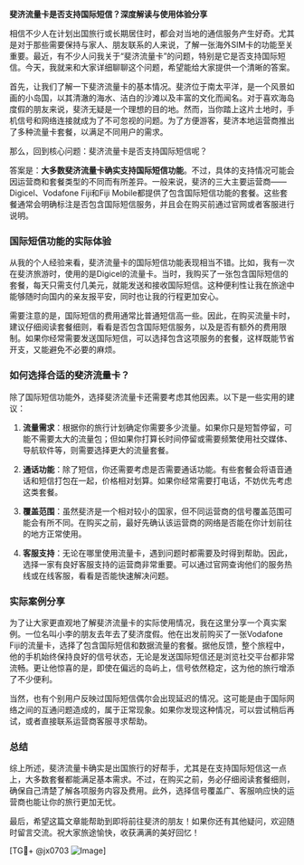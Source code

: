 **斐济流量卡是否支持国际短信？深度解读与使用体验分享**

相信不少人在计划出国旅行或长期居住时，都会对当地的通信服务产生好奇。尤其是对于那些需要保持与家人、朋友联系的人来说，了解一张海外SIM卡的功能至关重要。最近，有不少人问我关于“斐济流量卡”的问题，特别是它是否支持国际短信。今天，我就来和大家详细聊聊这个问题，希望能给大家提供一个清晰的答案。

首先，让我们了解一下斐济流量卡的基本情况。斐济位于南太平洋，是一个风景如画的小岛国，以其清澈的海水、洁白的沙滩以及丰富的文化而闻名。对于喜欢海岛度假的朋友来说，斐济无疑是一个理想的目的地。然而，当你踏上这片土地时，手机信号和网络连接就成为了不可忽视的问题。为了方便游客，斐济本地运营商推出了多种流量卡套餐，以满足不同用户的需求。

那么，回到核心问题：斐济流量卡是否支持国际短信呢？

答案是：**大多数斐济流量卡确实支持国际短信功能**。不过，具体的支持情况可能会因运营商和套餐类型的不同而有所差异。一般来说，斐济的三大主要运营商——Digicel、Vodafone Fiji和Fiji Mobile都提供了包含国际短信功能的套餐。这些套餐通常会明确标注是否包含国际短信服务，并且会在购买前通过官网或者客服进行说明。

### 国际短信功能的实际体验

从我的个人经验来看，斐济流量卡的国际短信功能表现相当不错。比如，我有一次在斐济旅游时，使用的是Digicel的流量卡。当时，我购买了一张包含国际短信的套餐，每天只需支付几美元，就能发送和接收国际短信。这种便利性让我在旅途中能够随时向国内的亲友报平安，同时也让我的行程更加安心。

需要注意的是，国际短信的费用通常比普通短信高一些。因此，在购买流量卡时，建议仔细阅读套餐细则，看看是否包含国际短信服务，以及是否有额外的费用限制。如果你经常需要发送国际短信，可以选择包含这项服务的套餐，这样既能节省开支，又能避免不必要的麻烦。

### 如何选择合适的斐济流量卡？

除了国际短信功能外，选择斐济流量卡还需要考虑其他因素。以下是一些实用的建议：

1. **流量需求**：根据你的旅行计划确定你需要多少流量。如果你只是短暂停留，可能不需要太大的流量包；但如果你打算长时间停留或需要频繁使用社交媒体、导航软件等，则需要选择更大的流量套餐。

2. **通话功能**：除了短信，你还需要考虑是否需要通话功能。有些套餐会将语音通话和短信打包在一起，价格相对划算。如果你经常需要打电话，不妨优先考虑这类套餐。

3. **覆盖范围**：虽然斐济是一个相对较小的国家，但不同运营商的信号覆盖范围可能会有所不同。在购买之前，最好先确认该运营商的网络是否能在你计划前往的地方正常使用。

4. **客服支持**：无论在哪里使用流量卡，遇到问题时都需要及时得到帮助。因此，选择一家有良好客服支持的运营商非常重要。可以通过官网查询他们的服务热线或在线客服，看看是否能快速解决问题。

### 实际案例分享

为了让大家更直观地了解斐济流量卡的实际使用情况，我在这里分享一个真实案例。一位名叫小李的朋友去年去了斐济度假。他在出发前购买了一张Vodafone Fiji的流量卡，选择了包含国际短信和数据流量的套餐。据他反馈，整个旅程中，他的手机始终保持良好的信号状态，无论是发送国际短信还是浏览社交平台都非常流畅。更让他惊喜的是，即使在偏远的岛屿上，信号依然稳定，这为他的旅行增添了不少便利。

当然，也有个别用户反映过国际短信偶尔会出现延迟的情况。这可能是由于国际网络之间的互通问题造成的，属于正常现象。如果你发现这种情况，可以尝试稍后再试，或者直接联系运营商客服寻求帮助。

### 总结

综上所述，斐济流量卡确实是出国旅行的好帮手，尤其是在支持国际短信这一点上，大多数套餐都能满足基本需求。不过，在购买之前，务必仔细阅读套餐细则，确保自己清楚了解各项服务内容及费用。此外，选择信号覆盖广、客服响应快的运营商也能让你的旅行更加无忧。

最后，希望这篇文章能帮助到即将前往斐济的朋友！如果你还有其他疑问，欢迎随时留言交流。祝大家旅途愉快，收获满满的美好回忆！

[TG💪+ @jx0703 ![Image](https://github.com/user-attachments/assets/dbca1d08-cadb-493c-b0ec-ad6f7a83f270)]